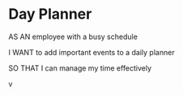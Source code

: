 # Day Planner

AS AN employee with a busy schedule

I WANT to add important events to a daily planner

SO THAT I can manage my time effectively 

v